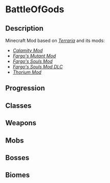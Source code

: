 # BattleOfGods

## Description

Minecraft Mod based on [*Terraria*](https://terraria.org/) and its mods:

 - [*Calamity Mod*](https://steamcommunity.com/sharedfiles/filedetails/?id=2824688072&searchtext=calamity)
 - [*Fargo's Mutant Mod*](https://steamcommunity.com/sharedfiles/filedetails/?id=2570931073)
 - [*Fargo's Souls Mod*](https://steamcommunity.com/sharedfiles/filedetails/?id=2815540735&searchtext=Fargo)
 - [*Fargo's Souls Mod DLC*](https://steamcommunity.com/sharedfiles/filedetails/?id=3044249615)
 - [*Thorium Mod*](https://steamcommunity.com/sharedfiles/filedetails/?id=2909886416&searchtext=thorium)

## Progression
## Classes
## Weapons
## Mobs
## Bosses
## Biomes
<!--stackedit_data:
eyJoaXN0b3J5IjpbLTM1NTY0OTY4LC0xODk2NDMzNDE5LDE2MD
YwODIzMzQsLTE4MTY0MjY0NTVdfQ==
-->